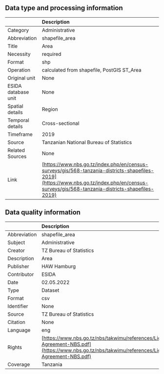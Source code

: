 ## Data type and processing information 

|                     | Description                                                                                                                                                                                  |
|:--------------------|:---------------------------------------------------------------------------------------------------------------------------------------------------------------------------------------------|
| Category            | Administrative                                                                                                                                                                               |
| Abbreviation        | shapefile_area                                                                                                                                                                               |
| Title               | Area                                                                                                                                                                                         |
| Necessity           | required                                                                                                                                                                                     |
| Format              | shp                                                                                                                                                                                          |
| Operation           | calculated from shapefile, PostGIS ST_Area                                                                                                                                                   |
| Original unit       | None                                                                                                                                                                                         |
| ESIDA database unit | None                                                                                                                                                                                         |
| Spatial details     | Region                                                                                                                                                                                       |
| Temporal details    | Cross-sectional                                                                                                                                                                              |
| Timeframe           | 2019                                                                                                                                                                                         |
| Source              | Tanzanian National Bureau of Statistics                                                                                                                                                      |
| Related Sources     | None                                                                                                                                                                                         |
| Link                | [https://www.nbs.go.tz/index.php/en/census-surveys/gis/568-tanzania-districts-shapefiles-2019](https://www.nbs.go.tz/index.php/en/census-surveys/gis/568-tanzania-districts-shapefiles-2019) |

## Data quality information 

|              | Description                                                                                                                                      |
|:-------------|:-------------------------------------------------------------------------------------------------------------------------------------------------|
| Abbreviation | shapefile_area                                                                                                                                   |
| Subject      | Administrative                                                                                                                                   |
| Creator      | TZ Bureau of Statistics                                                                                                                          |
| Description  | Area                                                                                                                                             |
| Publisher    | HAW Hamburg                                                                                                                                      |
| Contributor  | ESIDA                                                                                                                                            |
| Date         | 02.05.2022                                                                                                                                       |
| Type         | Dataset                                                                                                                                          |
| Format       | csv                                                                                                                                              |
| Identifier   | None                                                                                                                                             |
| Source       | TZ Bureau of Statistics                                                                                                                          |
| Citation     | None                                                                                                                                             |
| Language     | eng                                                                                                                                              |
| Rights       | [https://www.nbs.go.tz/nbs/takwimu/references/Licence-Agreement-NBS.pdf](https://www.nbs.go.tz/nbs/takwimu/references/Licence-Agreement-NBS.pdf) |
| Coverage     | Tanzania                                                                                                                                         |